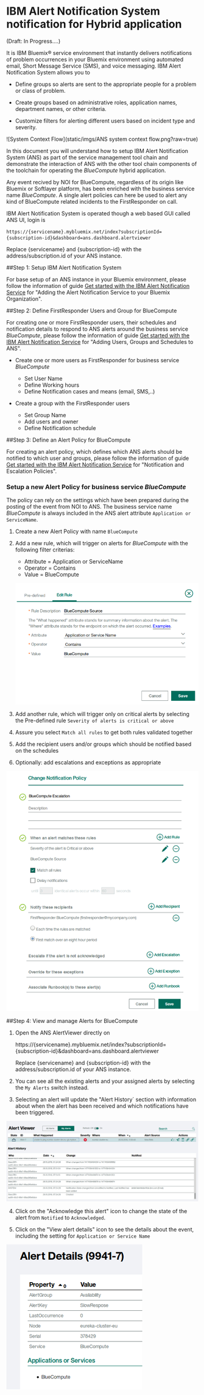 # IBM Alert Notification System notification for Hybrid application

(Draft: In Progress....)

It is IBM Bluemix®	service environment that instantly	delivers notifications	of problem occurrences in your	Bluemix	environment	using automated email, Short Message Service (SMS), and voice	messaging.
IBM Alert Notification System allows you to 

+ Define groups	so alerts are sent to the appropriate	people for a problem or class of problem.

+ Create groups	based on administrative roles,	application	names, department names, or other criteria.	

+ Customize	filters	for	alerting different users based	on incident type and severity.	
  

![System Context Flow](static/imgs/ANS system context flow.png?raw=true)  

In this document you will understand how to setup IBM Alert Notification System (ANS) as part of the service management tool chain and demonstrate the interaction of ANS with the other tool chain components of the toolchain for operating the _BlueCompute_ hybrid application.

Any event recived by NOI for BlueCompute, regardless of its origin like Bluemix or Softlayer platform, has been enriched with the business service name _BlueCompute_. A single alert policies can here be used to alert any kind of BlueCompute related incidents to the FirstResponder on call.


IBM Alert Notification System is operated though a web based GUI called ANS UI, login is 

    https://{servicename}.mybluemix.net/index?subscriptionId={subscription-id}&dashboard=ans.dashboard.alertviewer 

Replace {servicename} and {subscription-id} with the address/subscription.id of your ANS instance.


##Step 1: Setup IBM Alert Notification System

For base setup of an ANS instance in your Bluemix environment, please follow the information of guide [Get started with the IBM Alert Notification Service](https://developer.ibm.com/cloudarchitecture/docs/service-management/ibm-alert-notification-service/) for "Adding the Alert Notification Service to your Bluemix Organization".

##Step 2: Define FirstResponder Users and Group for BlueCompute

For creating one or more FirstResponder users, their schedules and notification details to respond to ANS alerts around the business service _BlueCompute_, please follow the information of guide [Get started with the IBM Alert Notification Service](https://developer.ibm.com/cloudarchitecture/docs/service-management/ibm-alert-notification-service/) for "Adding Users, Groups and Schedules to ANS".

+ Create one or more users as FirstResponder for business service _BlueCompute_
    + Set User Name 
    + Define Working hours
    + Define Notification cases and means (email, SMS,..)

+ Create a group with the FirstResponder users
    + Set Group Name
    + Add users and owner
    + Define Notification schedule

##Step 3: Define an Alert Policy for BlueCompute

For creating an alert policy, which defines which ANS alerts should be notified to which user and groups, please follow the information of guide [Get started with the IBM Alert Notification Service](https://developer.ibm.com/cloudarchitecture/docs/service-management/ibm-alert-notification-service/) for "Notification and Escalation Policies".

### Setup a new Alert Policy for business service _BlueCompute_
The policy can rely on the settings which have been prepared during the posting of the event from NOI to ANS. The business service name _BlueCompute_ is always included in the ANS alert attribute `Application or ServiceName`. 

1. Create a new Alert Policy with name `BlueCompute`
2. Add a new rule, which will trigger on alerts for _BlueCompute_ with the following filter criterias:
    + Attribute = Application or ServiceName 
    + Operator  = Contains
    + Value     = BlueCompute
    
    ![Add rule](ANS_alert_policy_rule_for_BlueCompute.png?raw=true)  
3. Add another rule, which will trigger only on critical alerts by selecting the Pre-defined rule `Severity of alerts is critical or above`
4. Assure you select `Match all rules` to get both rules validated together
5. Add the recipient users and/or groups which should be notified based on the schedules
6. Optionally: add escalations and exceptions as appropriate

![Add policy](ANS_notification_policy_for_BlueCompute.png?raw=true) 

##Step 4: View and manage Alerts for BlueCompute

1. Open the ANS AlertViewer directly on 

    https://{servicename}.mybluemix.net/index?subscriptionId={subscription-id}&dashboard=ans.dashboard.alertviewer

    Replace {servicename} and {subscription-id} with the address/subscription.id of your ANS instance.
    
2. You can see all the existing alerts and your assigned alerts by selecting the `My Alerts` switch instead.


3. Selecting an alert will update the "Alert History` section with information about when the alert has been received and which notifications have been triggered.

![View alert history](ANS_alert_history.png?raw=true) 

4. Click on the "Acknowledge this alert" icon to change the state of the alert from `Notified` to `Acknowledged`.

5. Click on the "View alert details" icon to see the details about the event, including the setting for `Application or Service Name`

![View alert details](ANS_alert_details.png?raw=true) 





